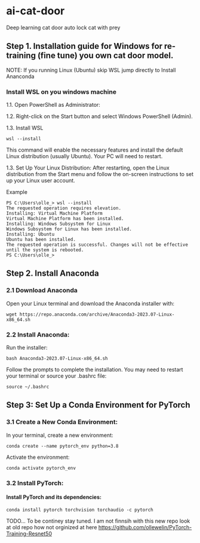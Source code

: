 # ai-cat-door
Deep learning cat door auto lock cat with prey

## Step 1. Installation guide for Windows for re-training (fine tune) you own cat door model. 
NOTE: If you running Linux (Ubuntu) skip WSL jump directly to Install Ananconda
### Install WSL on you windows machine
1.1. Open PowerShell as Administrator:

1.2. Right-click on the Start button and select Windows PowerShell (Admin).

1.3. Install WSL

```
wsl --install
```
This command will enable the necessary features and install the default Linux distribution (usually Ubuntu). Your PC will need to restart.

1.3. Set Up Your Linux Distribution:
After restarting, open the Linux distribution from the Start menu and follow the on-screen instructions to set up your Linux user account.

Example
```
PS C:\Users\olle_> wsl --install
The requested operation requires elevation.
Installing: Virtual Machine Platform
Virtual Machine Platform has been installed.
Installing: Windows Subsystem for Linux
Windows Subsystem for Linux has been installed.
Installing: Ubuntu
Ubuntu has been installed.
The requested operation is successful. Changes will not be effective until the system is rebooted.
PS C:\Users\olle_>
```

## Step 2. Install Anaconda
### 2.1 Download Anaconda
Open your Linux terminal and download the Anaconda installer with:
```
wget https://repo.anaconda.com/archive/Anaconda3-2023.07-Linux-x86_64.sh
```

### 2.2 Install Anaconda:
Run the installer:
```
bash Anaconda3-2023.07-Linux-x86_64.sh
```
Follow the prompts to complete the installation. You may need to restart your terminal or source your .bashrc file:
```
source ~/.bashrc
```

## Step 3: Set Up a Conda Environment for PyTorch
### 3.1 Create a New Conda Environment:
In your terminal, create a new environment:
```
conda create --name pytorch_env python=3.8
```
Activate the environment:
```
conda activate pytorch_env
```
### 3.2 Install PyTorch:
#### Install PyTorch and its dependencies:
```
conda install pytorch torchvision torchaudio -c pytorch
```
TODO... To be continey stay tuned. I am not finnsih with this new repo look at old repo how not orginized at here
https://github.com/ollewelin/PyTorch-Training-Resnet50



